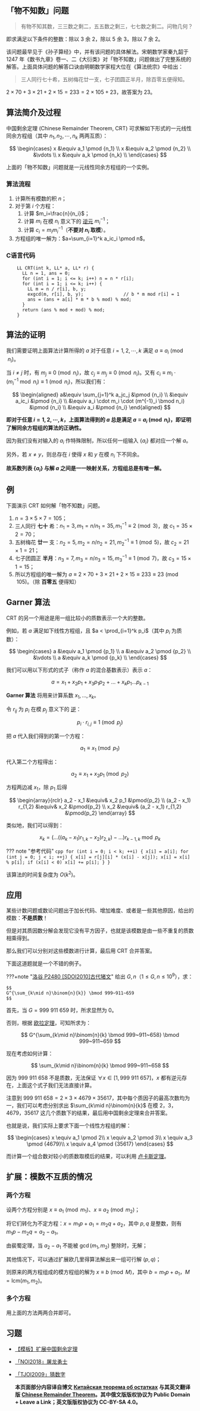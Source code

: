 ## 「物不知数」问题

> 有物不知其数，三三数之剩二，五五数之剩三，七七数之剩二。问物几何？

即求满足以下条件的整数：除以 $3$ 余 $2$，除以 $5$ 余 $3$，除以 $7$ 余 $2$。

该问题最早见于《孙子算经》中，并有该问题的具体解法。宋朝数学家秦九韶于 1247 年《数书九章》卷一、二《大衍类》对「物不知数」问题做出了完整系统的解答。上面具体问题的解答口诀由明朝数学家程大位在《算法统宗》中给出：

> 三人同行七十希，五树梅花廿一支，七子团圆正半月，除百零五便得知。

$2\times 70+3\times 21+2\times 15=233=2\times 105+23$，故答案为 $23$。

## 算法简介及过程

中国剩余定理 (Chinese Remainder Theorem, CRT) 可求解如下形式的一元线性同余方程组（其中 $n_1, n_2, \cdots, n_k$ 两两互质）：

$$
\begin{cases}
x &\equiv a_1 \pmod {n_1} \\
x &\equiv a_2 \pmod {n_2} \\
  &\vdots \\
x &\equiv a_k \pmod {n_k} \\
\end{cases}
$$

上面的「物不知数」问题就是一元线性同余方程组的一个实例。

### 算法流程

1. 计算所有模数的积 $n$；
2.  对于第 $i$ 个方程：
    1. 计算 $m_i=\frac{n}{n_i}$；
    2. 计算 $m_i$ 在模 $n_i$ 意义下的 [逆元](./inverse.md)  $m_i^{-1}$；
    3. 计算 $c_i=m_im_i^{-1}$（**不要对 $n_i$ 取模**）。
3. 方程组的唯一解为：$a=\sum_{i=1}^k a_ic_i \pmod n$。

### C语言代码

```
    LL CRT(int k, LL* a, LL* r) {
      LL n = 1, ans = 0;
      for (int i = 1; i <= k; i++) n = n * r[i];
      for (int i = 1; i <= k; i++) {
        LL m = n / r[i], b, y;
        exgcd(m, r[i], b, y);               // b * m mod r[i] = 1
        ans = (ans + a[i] * m * b % mod) % mod;
      }
      return (ans % mod + mod) % mod;
    }
```

## 算法的证明

我们需要证明上面算法计算所得的 $a$ 对于任意 $i=1,2,\cdots,k$ 满足 $a\equiv a_i \pmod {n_i}$。

当 $i\neq j$ 时，有 $m_j \equiv 0 \pmod {n_i}$，故 $c_j \equiv m_j \equiv 0 \pmod {n_i}$。又有 $c_i \equiv m_i \cdot (m_i^{-1} \bmod {n_i}) \equiv 1 \pmod {n_i}$，所以我们有：

$$
\begin{aligned}
a&\equiv \sum_{j=1}^k a_jc_j                      &\pmod {n_i} \\
 &\equiv a_ic_i                                   &\pmod {n_i} \\
 &\equiv a_i \cdot m_i \cdot (m^{-1}_i \bmod n_i) &\pmod {n_i} \\
 &\equiv a_i                                      &\pmod {n_i}
\end{aligned}
$$

**即对于任意 $i=1,2,\cdots,k$，上面算法得到的 $a$ 总是满足 $a\equiv a_i \pmod{n_i}$，即证明了解同余方程组的算法的正确性。**

因为我们没有对输入的 $a_i$ 作特殊限制，所以任何一组输入 $\{a_i\}$ 都对应一个解 $a$。

另外，若 $x\neq y$，则总存在 $i$ 使得 $x$ 和 $y$ 在模 $n_i$ 下不同余。

**故系数列表 $\{a_i\}$ 与解 $a$ 之间是一一映射关系，方程组总是有唯一解。**

## 例

下面演示 CRT 如何解「物不知数」问题。

1. $n=3\times 5\times 7=105$；
2. 三人同行 **七十** 希：$n_1=3, m_1=n/n_1=35, m_1^{-1}\equiv 2\pmod 3$，故 $c_1=35\times 2=70$；
3. 五树梅花 **廿一** 支：$n_2=5, m_2=n/n_2=21, m_2^{-1}\equiv 1\pmod 5$，故 $c_2=21\times 1=21$；
4. 七子团圆正 **半月**：$n_3=7, m_3=n/n_3=15, m_3^{-1}\equiv 1\pmod 7$，故 $c_3=15\times 1=15$；
5. 所以方程组的唯一解为 $a\equiv 2\times 70+3\times 21+2\times 15\equiv 233\equiv 23 \pmod {105}$。（除 **百零五** 便得知）

## Garner 算法

CRT 的另一个用途是用一组比较小的质数表示一个大的整数。

例如，若 $a$ 满足如下线性方程组，且 $a < \prod_{i=1}^k p_i$（其中 $p_i$ 为质数）：

$$
\begin{cases}
a &\equiv a_1 \pmod {p_1} \\
a &\equiv a_2 \pmod {p_2} \\
  &\vdots \\
a &\equiv a_k \pmod {p_k} \\
\end{cases}
$$

我们可以用以下形式的式子（称作 $a$ 的混合基数表示）表示 $a$：

$$
a = x_1 + x_2 p_1 + x_3 p_1 p_2 + \ldots + x_k p_1 \ldots p_{k-1}
$$

**Garner 算法** 将用来计算系数 $x_1, \ldots, x_k$。

令 $r_{ij}$ 为 $p_i$ 在模 $p_j$ 意义下的 [逆](./inverse.md)：

$$
p_i \cdot r_{i,j} \equiv 1 \pmod{p_j}
$$

把 $a$ 代入我们得到的第一个方程：

$$
a_1 \equiv x_1 \pmod{p_1}
$$

代入第二个方程得出：

$$
a_2 \equiv x_1 + x_2 p_1 \pmod{p_2}
$$

方程两边减 $x_1$，除 $p_1$ 后得

$$
\begin{array}{rclr}
a_2 - x_1           &\equiv& x_2 p_1             &\pmod{p_2} \\
(a_2 - x_1) r_{1,2} &\equiv& x_2                 &\pmod{p_2} \\
x_2                 &\equiv& (a_2 - x_1) r_{1,2} &\pmod{p_2}
\end{array}
$$

类似地，我们可以得到：

$$
x_k=(...((a_k-x_1)r_{1,k}-x_2)r_{2,k})-...)r_{k-1,k} \bmod p_k
$$

??? note "参考代码"
    ```cpp
    for (int i = 0; i < k; ++i) {
      x[i] = a[i];
      for (int j = 0; j < i; ++j) {
        x[i] = r[j][i] * (x[i] - x[j]);
        x[i] = x[i] % p[i];
        if (x[i] < 0) x[i] += p[i];
      }
    }
    ```

该算法的时间复杂度为 $O(k^2)$。

## 应用

某些计数问题或数论问题出于加长代码、增加难度、或者是一些其他原因，给出的模数：**不是质数**！

但是对其质因数分解会发现它没有平方因子，也就是该模数是由一些不重复的质数相乘得到。

那么我们可以分别对这些模数进行计算，最后用 CRT 合并答案。

下面这道题就是一个不错的例子。

???+note "[洛谷 P2480 [SDOI2010]古代猪文](https://www.luogu.com.cn/problem/P2480)"
    给出 $G,n$（$1 \leq G,n \leq 10^9$），求：
    
    $$
    G^{\sum_{k\mid n}\binom{n}{k}} \bmod 999~911~659
    $$

首先，当 $G=999~911~659$ 时，所求显然为 $0$。

否则，根据 [欧拉定理](./fermat.md)，可知所求为：

$$
G^{\sum_{k\mid n}\binom{n}{k} \bmod 999~911~658} \bmod 999~911~659
$$

现在考虑如何计算：

$$
\sum_{k\mid n}\binom{n}{k} \bmod 999~911~658
$$

因为 $999~911~658$ 不是质数，无法保证 $\forall x \in [1,999~911~657]$，$x$ 都有逆元存在，上面这个式子我们无法直接计算。

注意到 $999~911~658=2 \times 3 \times 4679 \times 35617$，其中每个质因子的最高次数均为一，我们可以考虑分别求出 $\sum_{k\mid n}\binom{n}{k}$ 在模 $2$，$3$，$4679$，$35617$ 这几个质数下的结果，最后用中国剩余定理来合并答案。

也就是说，我们实际上要求下面一个线性方程组的解：

$$
\begin{cases}
x \equiv a_1 \pmod 2\\
x \equiv a_2 \pmod 3\\
x \equiv a_3 \pmod {4679}\\
x \equiv a_4 \pmod {35617}
\end{cases}
$$

而计算一个组合数对较小的质数取模后的结果，可以利用 [卢卡斯定理](./lucas.md)。

## 扩展：模数不互质的情况

### 两个方程

设两个方程分别是 $x\equiv a_1 \pmod {m_1}$、$x\equiv a_2 \pmod {m_2}$；

将它们转化为不定方程：$x=m_1p+a_1=m_2q+a_2$，其中 $p, q$ 是整数，则有 $m_1p-m_2q=a_2-a_1$。

由裴蜀定理，当 $a_2-a_1$ 不能被 $\gcd(m_1,m_2)$ 整除时，无解；

其他情况下，可以通过扩展欧几里得算法解出来一组可行解 $(p, q)$；

则原来的两方程组成的模方程组的解为 $x\equiv b\pmod M$，其中 $b=m_1p+a_1$，$M=\text{lcm}(m_1, m_2)$。

### 多个方程

用上面的方法两两合并即可。

## 习题

- [【模板】扩展中国剩余定理](https://www.luogu.com.cn/problem/P4777)
- [「NOI2018」屠龙勇士](https://uoj.ac/problem/396)
-   [「TJOI2009」猜数字](https://www.luogu.com.cn/problem/P3868)

    **本页面部分内容译自博文 [Китайская теорема об остатках](http://e-maxx.ru/algo/chinese_theorem) 与其英文翻译版 [Chinese Remainder Theorem](https://cp-algorithms.com/algebra/chinese-remainder-theorem.html)。其中俄文版版权协议为 Public Domain + Leave a Link；英文版版权协议为 CC-BY-SA 4.0。**
